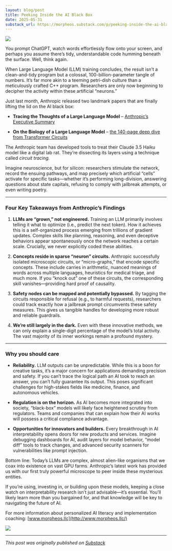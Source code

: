 ```yaml
---
layout: blog/post
title: Peeking Inside the AI Black Box
date: 2025-05-31
substack_url: https://morpheos.substack.com/p/peeking-inside-the-ai-black-box
---
```


![](https://substack-post-media.s3.amazonaws.com/public/images/00a692eb-c8e4-4c94-bd7c-7db127a02b4a_1024x1024.png)

You prompt ChatGPT, watch words effortlessly flow onto your screen, and perhaps you assume there’s tidy, understandable code humming beneath the surface. Well, think again.

When Large Language Model (LLM) training concludes, the result isn’t a clean-and-tidy program but a colossal, 100-billion-parameter tangle of numbers. It’s far more akin to a teeming petri-dish culture than a meticulously crafted C++ program. Researchers are only now beginning to decipher the activity within these artificial “neurons.”

Just last month, Anthropic released two landmark papers that are finally lifting the lid on the AI black box:

*   **Tracing the Thoughts of a Large Language Model** – [Anthropic’s Executive Summary](https://www.anthropic.com/research/tracing-thoughts-language-model?utm_source=chatgpt.com)
    
*   **On the Biology of a Large Language Model** – [the 140-page deep dive from Transformer Circuits](https://transformer-circuits.pub/2025/attribution-graphs/biology.html?utm_source=chatgpt.com)
    

The Anthropic team has developed tools to treat their Claude 3.5 Haiku model like a digital lab rat. They’re dissecting its layers using a technique called _circuit tracing._

Imagine neuroscience, but for silicon: researchers stimulate the network, record the ensuing pathways, and map precisely which artificial “cells” activate for specific tasks—whether it’s performing long-division, answering questions about state capitals, refusing to comply with jailbreak attempts, or even writing poetry.

* * *

### Four Key Takeaways from Anthropic’s Findings

1.  **LLMs are “grown,” not engineered.** Training an LLM primarily involves telling it what to optimize (i.e., predict the next token). How it achieves this is a self-organized process emerging from trillions of gradient updates. Complex skills like planning, reasoning, and even deceptive behaviors appear spontaneously once the network reaches a certain scale. Crucially, we never explicitly coded these abilities.
    
2.  **Concepts reside in sparse “neuron” circuits.** Anthropic successfully isolated microscopic circuits, or “micro-graphs,” that encode specific concepts. These include carries in arithmetic, nuanced meanings of words across multiple languages, heuristics for medical triage, and much more. If you “knock out” one of these circuits, the corresponding skill vanishes—providing hard proof of causality.
    
3.  **Safety nodes can be mapped and potentially bypassed.** By tagging the circuits responsible for refusal (e.g., to harmful requests), researchers could track exactly how a jailbreak prompt circumvents these safety measures. This gives us tangible handles for developing more robust and reliable guardrails.
    
4.  **We’re still largely in the dark.** Even with these innovative methods, we can only explain a single-digit percentage of the model’s total activity. The vast majority of its inner workings remain a profound mystery.
    

* * *

### Why you should care

*   **Reliability.** LLM outputs can be unpredictable. While this is a boon for creative tasks, it’s a major concern for applications demanding precision and safety. If you can’t trace the logical path an AI took to reach an answer, you can’t fully guarantee its output. This poses significant challenges for high-stakes fields like medicine, finance, and autonomous vehicles.
    
*   **Regulation is on the horizon.** As AI becomes more integrated into society, “black-box” models will likely face heightened scrutiny from regulators. Teams and companies that can explain how their AI works will possess a critical compliance advantage.
    
*   **Opportunities for innovators and builders.** Every breakthrough in AI interpretability opens doors for new products and services. Imagine debugging dashboards for AI, audit layers for model behavior, “model diff” tools to track changes, and advanced security scanners for vulnerabilities like prompt injection.
    

Bottom line: Today’s LLMs are complex, almost alien-like organisms that we coax into existence on vast GPU farms. Anthropic’s latest work has provided us with our first truly powerful microscope to peer inside these mysterious entities.

If you’re using, investing in, or building upon these models, keeping a close watch on interpretability research isn’t just advisable—it’s essential. You’ll likely learn more than you bargained for, and that knowledge will be key to navigating the future of AI.

For more information about personalized AI literacy and implementation coaching: [www.morpheos.llc](http://www.morpheos.llc/)

![](https://substack-post-media.s3.amazonaws.com/public/images/82f3aaa6-e0ff-4cd9-9e70-1ba47ba6e5a0_680x680.png)

---

*This post was originally published on [Substack](https://morpheos.substack.com/p/peeking-inside-the-ai-black-box)*
